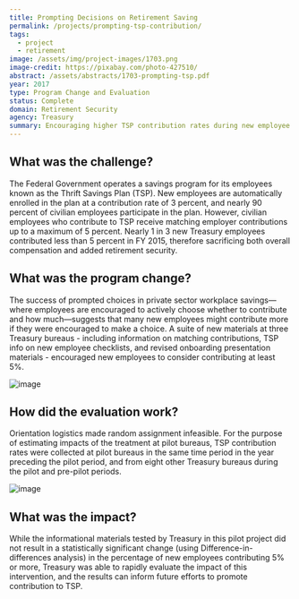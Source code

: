 ```yaml
---
title: Prompting Decisions on Retirement Saving
permalink: /projects/prompting-tsp-contribution/ 
tags:
  - project
  - retirement
image: /assets/img/project-images/1703.png
image-credit: https://pixabay.com/photo-427510/
abstract: /assets/abstracts/1703-prompting-tsp.pdf 
year: 2017
type: Program Change and Evaluation
status: Complete
domain: Retirement Security 
agency: Treasury
summary: Encouraging higher TSP contribution rates during new employee orientation showed no detectable effect on the likelihood of contributing 5% or more.
---
```

## What was the challenge?

The Federal Government operates a savings program for its employees known as the Thrift Savings Plan (TSP). New employees are automatically enrolled in the plan at a contribution rate of 3 percent, and nearly 90 percent of civilian employees participate in the plan. However, civilian employees who contribute to TSP receive matching employer contributions up to a maximum of  5 percent. Nearly 1 in 3 new Treasury employees contributed less than 5 percent in FY 2015,  therefore sacrificing both overall compensation and added retirement security. 

## What was the program change?

The success of prompted choices in private sector workplace savings—where employees are encouraged to actively choose whether to contribute and how much—suggests that many new employees might contribute more if they were encouraged to make a choice. A suite of new materials at three Treasury bureaus - including information on matching contributions, TSP info on new employee checklists, and revised onboarding presentation materials - encouraged new employees to consider contributing at least 5%.

![image]({{site.baseurl}}/assets/img/project-images/1703-graph-1.png)

## How did the evaluation work?

Orientation logistics made random assignment infeasible. For the purpose of estimating impacts of the treatment at pilot bureaus, TSP contribution rates were collected at pilot bureaus in the same time period in the year preceding the pilot period, and from eight other Treasury bureaus during the pilot and pre-pilot periods. 

![image]({{site.baseurl}}/assets/img/project-images/1703-graph-2.png)

## What was the impact?

While the informational materials tested by Treasury in this pilot project did not result in a statistically significant change (using Difference-in-differences analysis) in the percentage of new employees contributing  5% or more, Treasury was able to rapidly evaluate the impact of this intervention, and the results can inform future efforts to promote contribution to TSP.
